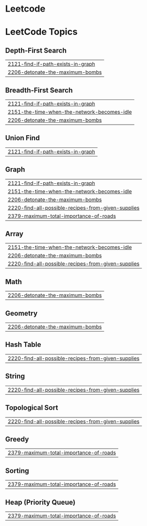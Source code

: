 # Leetcode
<!---LeetCode Topics Start-->
# LeetCode Topics
## Depth-First Search
|  |
| ------- |
| [2121-find-if-path-exists-in-graph](https://github.com/hardikbatra345/Leetcode/tree/master/2121-find-if-path-exists-in-graph) |
| [2206-detonate-the-maximum-bombs](https://github.com/hardikbatra345/Leetcode/tree/master/2206-detonate-the-maximum-bombs) |
## Breadth-First Search
|  |
| ------- |
| [2121-find-if-path-exists-in-graph](https://github.com/hardikbatra345/Leetcode/tree/master/2121-find-if-path-exists-in-graph) |
| [2151-the-time-when-the-network-becomes-idle](https://github.com/hardikbatra345/Leetcode/tree/master/2151-the-time-when-the-network-becomes-idle) |
| [2206-detonate-the-maximum-bombs](https://github.com/hardikbatra345/Leetcode/tree/master/2206-detonate-the-maximum-bombs) |
## Union Find
|  |
| ------- |
| [2121-find-if-path-exists-in-graph](https://github.com/hardikbatra345/Leetcode/tree/master/2121-find-if-path-exists-in-graph) |
## Graph
|  |
| ------- |
| [2121-find-if-path-exists-in-graph](https://github.com/hardikbatra345/Leetcode/tree/master/2121-find-if-path-exists-in-graph) |
| [2151-the-time-when-the-network-becomes-idle](https://github.com/hardikbatra345/Leetcode/tree/master/2151-the-time-when-the-network-becomes-idle) |
| [2206-detonate-the-maximum-bombs](https://github.com/hardikbatra345/Leetcode/tree/master/2206-detonate-the-maximum-bombs) |
| [2220-find-all-possible-recipes-from-given-supplies](https://github.com/hardikbatra345/Leetcode/tree/master/2220-find-all-possible-recipes-from-given-supplies) |
| [2379-maximum-total-importance-of-roads](https://github.com/hardikbatra345/Leetcode/tree/master/2379-maximum-total-importance-of-roads) |
## Array
|  |
| ------- |
| [2151-the-time-when-the-network-becomes-idle](https://github.com/hardikbatra345/Leetcode/tree/master/2151-the-time-when-the-network-becomes-idle) |
| [2206-detonate-the-maximum-bombs](https://github.com/hardikbatra345/Leetcode/tree/master/2206-detonate-the-maximum-bombs) |
| [2220-find-all-possible-recipes-from-given-supplies](https://github.com/hardikbatra345/Leetcode/tree/master/2220-find-all-possible-recipes-from-given-supplies) |
## Math
|  |
| ------- |
| [2206-detonate-the-maximum-bombs](https://github.com/hardikbatra345/Leetcode/tree/master/2206-detonate-the-maximum-bombs) |
## Geometry
|  |
| ------- |
| [2206-detonate-the-maximum-bombs](https://github.com/hardikbatra345/Leetcode/tree/master/2206-detonate-the-maximum-bombs) |
## Hash Table
|  |
| ------- |
| [2220-find-all-possible-recipes-from-given-supplies](https://github.com/hardikbatra345/Leetcode/tree/master/2220-find-all-possible-recipes-from-given-supplies) |
## String
|  |
| ------- |
| [2220-find-all-possible-recipes-from-given-supplies](https://github.com/hardikbatra345/Leetcode/tree/master/2220-find-all-possible-recipes-from-given-supplies) |
## Topological Sort
|  |
| ------- |
| [2220-find-all-possible-recipes-from-given-supplies](https://github.com/hardikbatra345/Leetcode/tree/master/2220-find-all-possible-recipes-from-given-supplies) |
## Greedy
|  |
| ------- |
| [2379-maximum-total-importance-of-roads](https://github.com/hardikbatra345/Leetcode/tree/master/2379-maximum-total-importance-of-roads) |
## Sorting
|  |
| ------- |
| [2379-maximum-total-importance-of-roads](https://github.com/hardikbatra345/Leetcode/tree/master/2379-maximum-total-importance-of-roads) |
## Heap (Priority Queue)
|  |
| ------- |
| [2379-maximum-total-importance-of-roads](https://github.com/hardikbatra345/Leetcode/tree/master/2379-maximum-total-importance-of-roads) |
<!---LeetCode Topics End-->